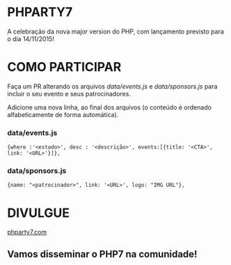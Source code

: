 # PHPARTY7
A celebração da nova major version do PHP, com lançamento previsto para o dia 14/11/2015!

# COMO PARTICIPAR
Faça um PR alterando os arquivos *data/events.js* e *data/sponsors.js* para incluir o seu evento e seus patrocinadores.

Adicione uma nova linha, ao final dos arquivos (o conteúdo é ordenado alfabeticamente de forma automática).


### data/events.js
```
{where :'<estado>', desc : '<descrição>', events:[{title: '<CTA>', link: '<URL>'}]},
```
### data/sponsors.js
```
{name: "<patrocinador>", link: '<URL>', logo: "IMG URL"},
```

# DIVULGUE 
[phparty7.com](http://phparty7.com/)

## Vamos disseminar o PHP7 na comunidade!
